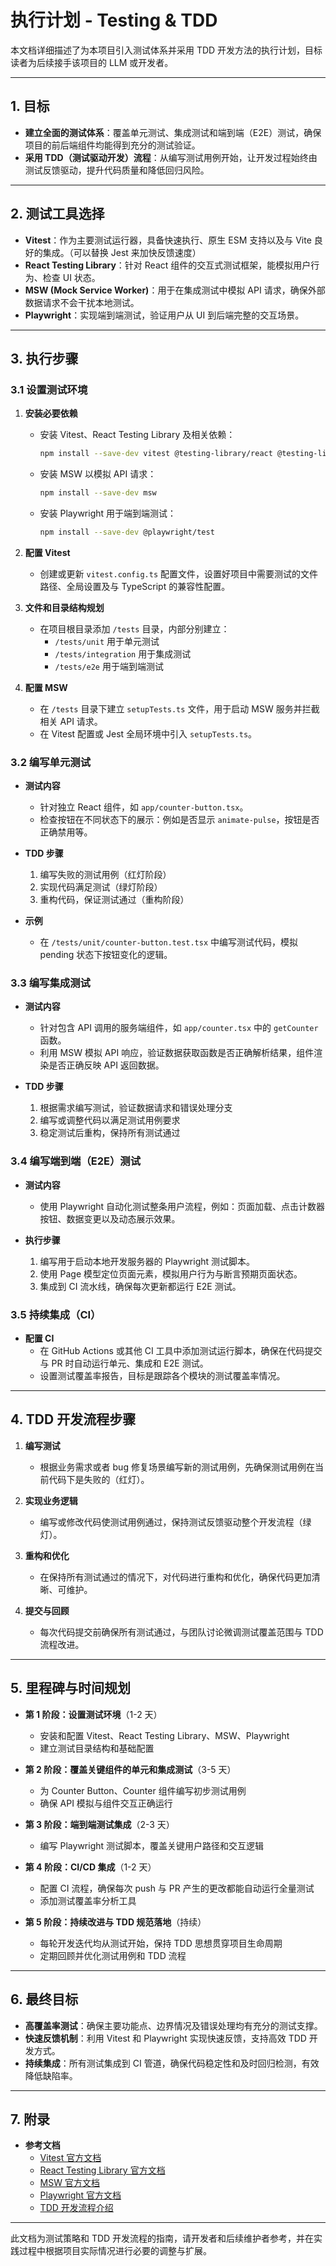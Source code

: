 # 执行计划 - Testing & TDD

本文档详细描述了为本项目引入测试体系并采用 TDD 开发方法的执行计划，目标读者为后续接手该项目的 LLM 或开发者。

---

## 1. 目标

- **建立全面的测试体系**：覆盖单元测试、集成测试和端到端（E2E）测试，确保项目的前后端组件均能得到充分的测试验证。
- **采用 TDD（测试驱动开发）流程**：从编写测试用例开始，让开发过程始终由测试反馈驱动，提升代码质量和降低回归风险。

---

## 2. 测试工具选择

- **Vitest**：作为主要测试运行器，具备快速执行、原生 ESM 支持以及与 Vite 良好的集成。（可以替换 Jest 来加快反馈速度）
- **React Testing Library**：针对 React 组件的交互式测试框架，能模拟用户行为、检查 UI 状态。
- **MSW (Mock Service Worker)**：用于在集成测试中模拟 API 请求，确保外部数据请求不会干扰本地测试。
- **Playwright**：实现端到端测试，验证用户从 UI 到后端完整的交互场景。

---

## 3. 执行步骤

### 3.1 设置测试环境

1. **安装必要依赖**
   - 安装 Vitest、React Testing Library 及相关依赖：
     ```bash
     npm install --save-dev vitest @testing-library/react @testing-library/jest-dom @testing-library/user-event
     ```
   - 安装 MSW 以模拟 API 请求：
     ```bash
     npm install --save-dev msw
     ```
   - 安装 Playwright 用于端到端测试：
     ```bash
     npm install --save-dev @playwright/test
     ```
   
2. **配置 Vitest**
   - 创建或更新 `vitest.config.ts` 配置文件，设置好项目中需要测试的文件路径、全局设置及与 TypeScript 的兼容性配置。

3. **文件和目录结构规划**
   - 在项目根目录添加 `/tests` 目录，内部分别建立：
     - `/tests/unit` 用于单元测试
     - `/tests/integration` 用于集成测试
     - `/tests/e2e` 用于端到端测试

4. **配置 MSW**
   - 在 `/tests` 目录下建立 `setupTests.ts` 文件，用于启动 MSW 服务并拦截相关 API 请求。
   - 在 Vitest 配置或 Jest 全局环境中引入 `setupTests.ts`。

### 3.2 编写单元测试

- **测试内容**
  - 针对独立 React 组件，如 `app/counter-button.tsx`。
  - 检查按钮在不同状态下的展示：例如是否显示 `animate-pulse`，按钮是否正确禁用等。
  
- **TDD 步骤**
  1. 编写失败的测试用例（红灯阶段）
  2. 实现代码满足测试（绿灯阶段）
  3. 重构代码，保证测试通过（重构阶段）

- **示例**
  - 在 `/tests/unit/counter-button.test.tsx` 中编写测试代码，模拟 pending 状态下按钮变化的逻辑。

### 3.3 编写集成测试

- **测试内容**
  - 针对包含 API 调用的服务端组件，如 `app/counter.tsx` 中的 `getCounter` 函数。
  - 利用 MSW 模拟 API 响应，验证数据获取函数是否正确解析结果，组件渲染是否正确反映 API 返回数据。

- **TDD 步骤**
  1. 根据需求编写测试，验证数据请求和错误处理分支
  2. 编写或调整代码以满足测试用例要求
  3. 稳定测试后重构，保持所有测试通过

### 3.4 编写端到端（E2E）测试

- **测试内容**
  - 使用 Playwright 自动化测试整条用户流程，例如：页面加载、点击计数器按钮、数据变更以及动态展示效果。
  
- **执行步骤**
  1. 编写用于启动本地开发服务器的 Playwright 测试脚本。
  2. 使用 Page 模型定位页面元素，模拟用户行为与断言预期页面状态。
  3. 集成到 CI 流水线，确保每次更新都运行 E2E 测试。

### 3.5 持续集成（CI）

- **配置 CI**
  - 在 GitHub Actions 或其他 CI 工具中添加测试运行脚本，确保在代码提交与 PR 时自动运行单元、集成和 E2E 测试。
  - 设置测试覆盖率报告，目标是跟踪各个模块的测试覆盖率情况。

---

## 4. TDD 开发流程步骤

1. **编写测试**
   - 根据业务需求或者 bug 修复场景编写新的测试用例，先确保测试用例在当前代码下是失败的（红灯）。

2. **实现业务逻辑**
   - 编写或修改代码使测试用例通过，保持测试反馈驱动整个开发流程（绿灯）。

3. **重构和优化**
   - 在保持所有测试通过的情况下，对代码进行重构和优化，确保代码更加清晰、可维护。

4. **提交与回顾**
   - 每次代码提交前确保所有测试通过，与团队讨论微调测试覆盖范围与 TDD 流程改进。

---

## 5. 里程碑与时间规划

- **第 1 阶段：设置测试环境**（1-2 天）
  - 安装和配置 Vitest、React Testing Library、MSW、Playwright
  - 建立测试目录结构和基础配置

- **第 2 阶段：覆盖关键组件的单元和集成测试**（3-5 天）
  - 为 Counter Button、Counter 组件编写初步测试用例
  - 确保 API 模拟与组件交互正确运行

- **第 3 阶段：端到端测试集成**（2-3 天）
  - 编写 Playwright 测试脚本，覆盖关键用户路径和交互逻辑

- **第 4 阶段：CI/CD 集成**（1-2 天）
  - 配置 CI 流程，确保每次 push 与 PR 产生的更改都能自动运行全量测试
  - 添加测试覆盖率分析工具

- **第 5 阶段：持续改进与 TDD 规范落地**（持续）
  - 每轮开发迭代均从测试开始，保持 TDD 思想贯穿项目生命周期
  - 定期回顾并优化测试用例和 TDD 流程

---

## 6. 最终目标

- **高覆盖率测试**：确保主要功能点、边界情况及错误处理均有充分的测试支撑。
- **快速反馈机制**：利用 Vitest 和 Playwright 实现快速反馈，支持高效 TDD 开发方式。
- **持续集成**：所有测试集成到 CI 管道，确保代码稳定性和及时回归检测，有效降低缺陷率。

---

## 7. 附录

- **参考文档**
  - [Vitest 官方文档](https://vitest.dev/)
  - [React Testing Library 官方文档](https://testing-library.com/docs/react-testing-library/intro/)
  - [MSW 官方文档](https://mswjs.io/)
  - [Playwright 官方文档](https://playwright.dev/)
  - [TDD 开发流程介绍](https://agiledata.org/essays/tdd.html)

---

此文档为测试策略和 TDD 开发流程的指南，请开发者和后续维护者参考，并在实践过程中根据项目实际情况进行必要的调整与扩展。 